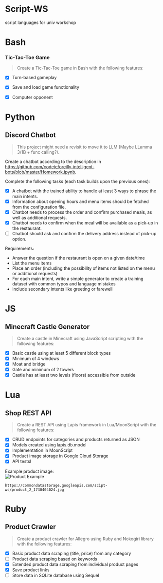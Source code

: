 # Script-WS
script languages for univ workshop

# Bash

### Tic-Tac-Toe Game

>Create a Tic-Tac-Toe game in Bash with the following features:

- [x] Turn-based gameplay
- [x] Save and load game functionality
- [x] Computer opponent


# Python

## Discord Chatbot

>This project might need a revisit to move it to LLM (Maybe LLamma 3/1B + func calling?).

Create a chatbot according to the description in https://github.com/codete/oreilly-intelligent-bots/blob/master/Homework.ipynb.

Complete the following tasks (each task builds upon the previous ones):

- [x] A chatbot with the trained ability to handle at least 3 ways to phrase the main intents.
- [x] Information about opening hours and menu items should be fetched from the configuration file.
- [x] Chatbot needs to process the order and confirm purchased meals, as well as additional requests.
- [x] Chatbot needs to confirm when the meal will be available as a pick-up in the restaurant.
- [ ] Chatbot should ask and confirm the delivery address instead of pick-up option.

Requirements:
- Answer the question if the restaurant is open on a given date/time
- List the menu items
- Place an order (including the possibility of items not listed on the menu or additional requests)
- For each main intent, write a simple generator to create a training dataset with common typos and language mistakes
- Include secondary intents like greeting or farewell

# JS

## Minecraft Castle Generator

>Create a castle in Minecraft using JavaScript scripting with the following features:

- [x] Basic castle using at least 5 different block types
- [x] Minimum of 4 windows
- [x] Moat and bridge
- [x] Gate and minimum of 2 towers
- [x] Castle has at least two levels (floors) accessible from outside

# Lua

## Shop REST API

>Create a REST API using Lapis framework in Lua/MoonScript with the following features:

- [x] CRUD endpoints for categories and products returned as JSON
- [x] Models created using lapis.db.model
- [x] Implementation in MoonScript
- [x] Product image storage in Google Cloud Storage
- [x] API testsl

Example product image: \
![Product Example](https://commondatastorage.googleapis.com/scipt-ws/product_2_1730404024.jpg)
```
https://commondatastorage.googleapis.com/scipt-ws/product_2_1730404024.jpg
```

# Ruby

## Product Crawler

>Create a product crawler for Allegro using Ruby and Nokogiri library with the following features:

- [x] Basic product data scraping (title, price) from any category
- [ ] Product data scraping based on keywords
- [x] Extended product data scraping from individual product pages
- [x] Save product links
- [ ] Store data in SQLite database using Sequel
